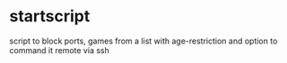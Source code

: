 # startscript
script to block ports, games from a list with age-restriction and option to command it remote via ssh
